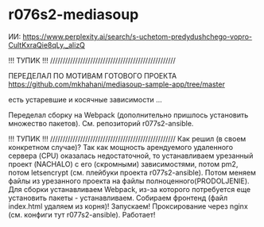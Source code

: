 # r076s2-mediasoup

ИИ:
https://www.perplexity.ai/search/s-uchetom-predydushchego-vopro-CultKxraQie8qLy._alizQ

!!! ТУПИК !!!
//////////////////////////////////////////////////

ПЕРЕДЕЛАЛ ПО МОТИВАМ ГОТОВОГО ПРОЕКТА
https://github.com/mkhahani/mediasoup-sample-app/tree/master

есть устаревшие и косячные зависимости ...

Переделал сборку на Webpack (дополнительно пришлось установить множество пакетов). 
См. репозиторий r077s2-ansible.


!!! ТУПИК !!!
//////////////////////////////////////////////////
Как решил (в своем конкретном случае)?
Так как мощность арендуемого удаленного сервера (CPU) оказалась недостаточной, 
то устанавливаем урезанный проект (NACHALO) с его (скромными) зависимостями, потом pm2, потом letsencrypt (см. плейбуки проекта r077s2-ansible). Потом меняем файлы из урезанного проекта на файлы полноценного(PRODOLJENIE). Для сборки устанавливаем Webpack, из-за которого потребуется еще установить пакеты - устанавливаем. Собираем фронтенд (файл index.html удаляем из корня)! Запускаем! Проксирование через nginx (см. конфиги тут r077s2-ansible). Работает!
